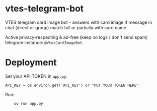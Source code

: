# vtes-telegram-bot
VTES telegram card image bot - answers with card image if message in chat (direct or group) match full or partially with card name.

Active privacy-respecting & ad-free (keep no logs / don't send spam) telegram instance: `@VtesCardImageBot`.

# Deployment
Set your API TOKEN in `app.py`:
```
API_KEY = os.environ.get('API_KEY') or "PUT YOUR TOKEN HERE"
```
Run:
```
    uv run app.py
```
